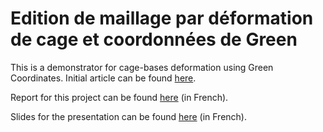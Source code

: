 # Edition de maillage par déformation de cage et coordonnées de Green

This is a demonstrator for cage-bases deformation using Green Coordinates. Initial article can be found [here](http://www.math.tau.ac.il/~lipmanya/GC/gc.htm).

Report for this project can be found [here](report/report.pdf) (in French).

Slides for the presentation can be found [here](beamer/presentation.pdf) (in French).
